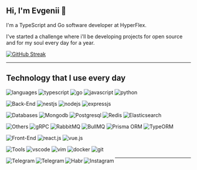 ## Hi, I'm Evgenii 👋

I'm a TypeScript and Go software developer at HyperFlex.

I've started a challenge where i'll be developing projects for open source and for my soul every day for a year.

 [![GitHub Streak](https://github-readme-streak-stats.herokuapp.com?user=mdwitr0&theme=tokyonight_duo&date_format=j%20M%5B%20Y%5D)]([https://git.io/streak-stats](https://github.com/mdwitr0))
 
 ---

## Technology that I use every day

![languages](https://img.shields.io/static/v1?label=&message=Languages:&color=555&style=flat-square)
![typescript](https://img.shields.io/static/v1?logo=TypeScript&label=&message=TypeScript&color=111&logoColor=bf91f3&style=flat-square&link=)
![go](https://img.shields.io/static/v1?logo=go&label=&message=GO&color=111&logoColor=bf91f3&style=flat-square&link=)
![javascript](https://img.shields.io/static/v1?logo=JavaScript&label=&message=JavaScript&color=111&logoColor=bf91f3&style=flat-square&link=)
![python](https://img.shields.io/static/v1?logo=Python&label=&message=Python&color=111&logoColor=bf91f3&style=flat-square&link=)
&nbsp;&nbsp;&nbsp;

![Back-End](https://img.shields.io/static/v1?label=&message=Back-End&nbsp;frameworks:&color=555&style=flat-square)
![nestjs](https://img.shields.io/static/v1?logo=nestjs&label=&message=Nest.js&color=111&logoColor=bf91f3&style=flat-square&link=)
![nodejs](https://img.shields.io/static/v1?logo=node.js&label=&message=Node.js&color=111&logoColor=bf91f3&style=flat-square&link=)
![expressjs](https://img.shields.io/static/v1?logo=express&label=&message=express&color=111&logoColor=bf91f3&style=flat-square&link=)
&nbsp;&nbsp;&nbsp;

![Databases](https://img.shields.io/static/v1?label=&message=Databases:&color=555&style=flat-square)
![Mongodb](https://img.shields.io/static/v1?logo=Mongodb&label=&message=Mongodb&color=111&logoColor=bf91f3&style=flat-square&link=)
![Postgresql](https://img.shields.io/static/v1?logo=Postgresql&label=&message=Postgresql&color=111&logoColor=bf91f3&style=flat-square&link=)
![Redis](https://img.shields.io/static/v1?logo=Redis&label=&message=Redis&color=111&logoColor=bf91f3&style=flat-square&link=)
![Elasticsearch](https://img.shields.io/static/v1?logo=Elasticsearch&label=&message=Elasticsearch&color=111&logoColor=bf91f3&style=flat-square&link=)
&nbsp;&nbsp;&nbsp;

![Others](https://img.shields.io/static/v1?label=&message=Databases:&color=555&style=flat-square)
![gRPC](https://img.shields.io/static/v1?logo=grpc&label=&message=gRPC&color=111&logoColor=bf91f3&style=flat-square&link=)
![RabbitMQ](https://img.shields.io/static/v1?logo=rabbitmq&label=&message=RabbitMQ&color=111&logoColor=bf91f3&style=flat-square&link=)
![BullMQ](https://img.shields.io/static/v1?logo=bullmq&label=&message=BullMQ&color=111&logoColor=bf91f3&style=flat-square&link=)
![Prisma ORM](https://img.shields.io/static/v1?logo=prisma&label=&message=Prisma&color=111&logoColor=bf91f3&style=flat-square&link=)
![TypeORM](https://img.shields.io/static/v1?logo=typeorm&label=&message=TypeORM&color=111&logoColor=bf91f3&style=flat-square&link=)


![Front-End](https://img.shields.io/static/v1?label=&message=Front-End&nbsp;frameworks:&color=555&style=flat-square)
![react.js](https://img.shields.io/static/v1?logo=vue.js&label=&message=Vue.js&color=111&logoColor=bf91f3&style=flat-square&link=)
![vue.js](https://img.shields.io/static/v1?logo=vue.js&label=&message=Vue.js&color=111&logoColor=bf91f3&style=flat-square&link=)
&nbsp;&nbsp;&nbsp;

![Tools](https://img.shields.io/static/v1?label=&message=Tools:&color=555&style=flat-square)
![vscode](https://img.shields.io/static/v1?logo=visualstudiocode&label=&message=vscode&color=111&logoColor=bf91f3&style=flat-square)
![vim](https://img.shields.io/static/v1?logo=vim&label=&message=vim&color=111&logoColor=bf91f3&style=flat-square)
![docker](https://img.shields.io/static/v1?logo=docker&label=&message=docker&color=111&logoColor=bf91f3&style=flat-square)
![git](https://img.shields.io/static/v1?logo=git&label=&message=git&color=111&logoColor=bf91f3&style=flat-square)
&nbsp;&nbsp;&nbsp;

<img align="left" alt="Telegram" src="https://img.shields.io/static/v1?label=&message=@:&color=555&style=flat-square" />
<a href="https://t.me/mdwit">
  <img align="left" alt="Telegram" src="https://img.shields.io/static/v1?label=&message=telegram&color=111&logoColor=bf91f3&style=flat-square" />
</a> <a href="https://career.habr.com/mdwit">
  <img align="left" alt="Habr" src="https://img.shields.io/static/v1?label=&message=habr&color=111&logoColor=bf91f3&style=flat-square" />
</a> <a href="https://www.instagram.com/amfus_">
  <img align="left" alt="Instagram" src="https://img.shields.io/static/v1?label=&message=instagram&color=111&logoColor=bf91f3&style=flat-square" />
</a>

---
  
<!--
**mdwitr0/mdwitr0** is a ✨ _special_ ✨ repository because its `README.md` (this file) appears on your GitHub profile.

Here are some ideas to get you started:

- 🔭 I’m currently working on ...
- 🌱 I’m currently learning ...
- 👯 I’m looking to collaborate on ...
- 🤔 I’m looking for help with ...
- 💬 Ask me about ...
- 📫 How to reach me: ...
- 😄 Pronouns: ...
- ⚡ Fun fact: ...
-->
